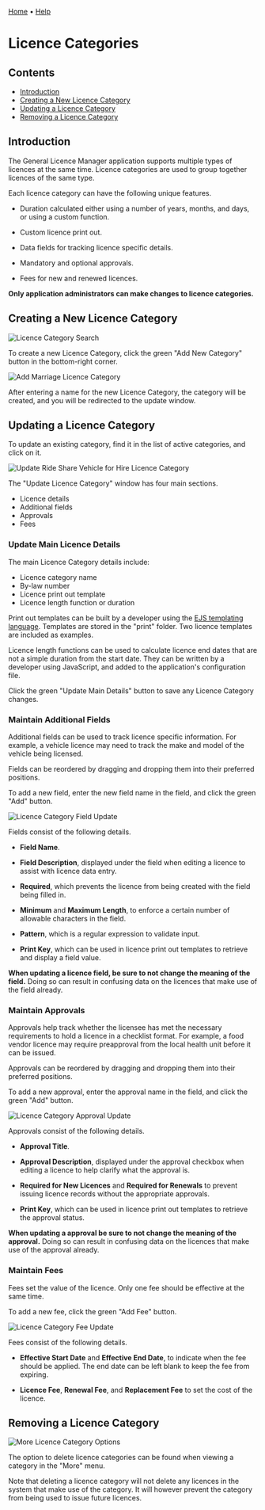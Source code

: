 [Home](https://cityssm.github.io/general-licence-manager/)
•
[Help](https://cityssm.github.io/general-licence-manager/docs/)

# Licence Categories

## Contents

-   [Introduction](#introduction)
-   [Creating a New Licence Category](#creating-a-new-licence-category)
-   [Updating a Licence Category](#updating-a-licence-category)
-   [Removing a Licence Category](#removing-a-licence-category)

## Introduction

The General Licence Manager application supports multiple types of licences
at the same time.
Licence categories are used to group together licences of the same type.

Each licence category can have the following unique features.

-   Duration calculated either using a number of years, months, and days,
    or using a custom function.

-   Custom licence print out.

-   Data fields for tracking licence specific details.

-   Mandatory and optional approvals.

-   Fees for new and renewed licences.

**Only application administrators can make changes to licence categories.**

## Creating a New Licence Category

![Licence Category Search](images/category-search.png)

To create a new Licence Category, click the green "Add New Category" button
in the bottom-right corner.

![Add Marriage Licence Category](images/category-add.png)

After entering a name for the new Licence Category,
the category will be created, and you will be redirected to the update window.

## Updating a Licence Category

To update an existing category, find it in the list of active categories,
and click on it.

![Update Ride Share Vehicle for Hire Licence Category](images/category-edit.png)

The "Update Licence Category" window has four main sections.

-   Licence details
-   Additional fields
-   Approvals
-   Fees

### Update Main Licence Details

The main Licence Category details include:

-   Licence category name
-   By-law number
-   Licence print out template
-   Licence length function or duration

Print out templates can be built by a developer using the
[EJS templating language](https://ejs.co/).
Templates are stored in the "print" folder.
Two licence templates are included as examples.

Licence length functions can be used to calculate licence end dates
that are not a simple duration from the start date.  They can be written
by a developer using JavaScript, and added to the application's configuration file.

Click the green "Update Main Details" button to save any Licence Category changes.

### Maintain Additional Fields

Additional fields can be used to track licence specific information.
For example, a vehicle licence may need to track the make and model of the vehicle
being licensed.

Fields can be reordered by dragging and dropping them into their
preferred positions.

To add a new field, enter the new field name in the field,
and click the green "Add" button.

![Licence Category Field Update](images/field-edit.png)

Fields consist of the following details.

-   **Field Name**.

-   **Field Description**, displayed under the field
    when editing a licence to assist with licence data entry.

-   **Required**, which prevents the licence from being created
    with the field being filled in.

-   **Minimum** and **Maximum Length**, to enforce a certain number
    of allowable characters in the field.

-   **Pattern**, which is a regular expression to validate input.

-   **Print Key**, which can be used in licence print out templates
    to retrieve and display a field value.

**When updating a licence field,
be sure to not change the meaning of the field.**
Doing so can result in confusing data on the licences
that make use of the field already.

### Maintain Approvals

Approvals help track whether the licensee has met the necessary
requirements to hold a licence in a checklist format.
For example, a food vendor licence may require preapproval
from the local health unit before it can be issued.

Approvals can be reordered by dragging and dropping them
into their preferred positions.

To add a new approval, enter the approval name in the field,
and click the green "Add" button.

![Licence Category Approval Update](images/approval-edit.png)

Approvals consist of the following details.

-   **Approval Title**.

-   **Approval Description**, displayed under the approval checkbox
    when editing a licence to help clarify what the approval is.

-   **Required for New Licences** and **Required for Renewals**
    to prevent issuing licence records without the appropriate approvals.

-   **Print Key**, which can be used in licence print out templates
    to retrieve the approval status.

**When updating a approval
be sure to not change the meaning of the approval.**
Doing so can result in confusing data on the licences
that make use of the approval already.

### Maintain Fees

Fees set the value of the licence.
Only one fee should be effective at the same time.

To add a new fee, click the green "Add Fee" button.

![Licence Category Fee Update](images/fee-edit.png)

Fees consist of the following details.

-   **Effective Start Date** and **Effective End Date**,
    to indicate when the fee should be applied.
    The end date can be left blank to keep the fee from expiring.

-   **Licence Fee**, **Renewal Fee**, and **Replacement Fee**
    to set the cost of the licence.

## Removing a Licence Category

![More Licence Category Options](images/category-delete.png)

The option to delete licence categories can be found when viewing a category in the "More" menu.

Note that deleting a licence category will not delete any licences in the system
that make use of the category.  It will however prevent the category from being used
to issue future licences.
